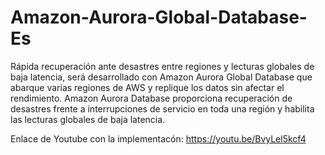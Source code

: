 # Amazon-Aurora-Global-Database-Es
Rápida recuperación ante desastres entre regiones y lecturas globales de baja latencia, será desarrollado con Amazon Aurora Global Database que abarque varias regiones de AWS y replique los datos sin afectar el rendimiento. Amazon Aurora Database proporciona recuperación de desastres frente a interrupciones de servicio en toda una región y habilita las lecturas globales de baja latencia.


Enlace de Youtube con la implementacón: https://youtu.be/BvyLel5kcf4 
